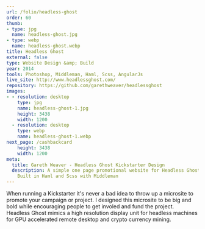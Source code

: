 ```yaml
---
url: /folio/headless-ghost
order: 60
thumb:
- type: jpg
  name: headless-ghost.jpg
- type: webp
  name: headless-ghost.webp
title: Headless Ghost
external: false
type: Website Design &amp; Build
year: 2014
tools: Photoshop, Middleman, Haml, Scss, AngularJs
live_site: http://www.headlessghost.com/
repository: https://github.com/garethweaver/headlessghost
images:
- - resolution: desktop
    type: jpg
    name: headless-ghost-1.jpg
    height: 3438
    width: 1200
  - resolution: desktop
    type: webp
    name: headless-ghost-1.webp
next_page: /cashbackcard
    height: 3438
    width: 1200
meta:
  title: Gareth Weaver - Headless Ghost Kickstarter Design
  description: A simple one page promotional website for Headless Ghost Kickstarter.
    Built in Haml and Scss with Middleman
---
```

When running a Kickstarter it's never a bad idea to throw up a
microsite to promote your campaign or project. I designed this microsite to be
big and bold while encouraging people to get involed and fund the project. Headless
Ghost mimics a high resolution display unit for headless machines for GPU accelerated
remote desktop and crypto currency mining.
